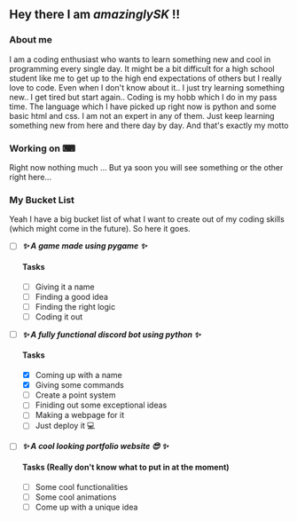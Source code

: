 ## Hey there I am _amazinglySK_ !!

### About me

I am a coding enthusiast who wants to learn something new and cool in programming every single day. It might be a bit difficult for a high school student like me to get up to the high end expectations of others but I really love to code. Even when I don't know about it.. I just try learning something new.. I get tired but start again.. Coding is my hobb which I do in my pass time. The language which I have picked up right now is python and some basic html and css. I am not an expert in any of them. Just keep learning something new from here and there day by day. And that's exactly my motto

### Working on ⌨

Right now nothing much ... But ya soon you will see something or the other right here...

### My Bucket List

Yeah I have a big bucket list of what I want to create out of my coding skills (which might come in the future). So here it goes.

- [ ] **_✨ A game made using pygame ✨_**

  #### Tasks

  - [ ] Giving it a name
  - [ ] Finding a good idea
  - [ ] Finding the right logic
  - [ ] Coding it out

- [ ] **_✨ A fully functional discord bot using python ✨_**

  #### Tasks

  - [x] Coming up with a name
  - [x] Giving some commands
  - [ ] Create a point system
  - [ ] Finiding out some exceptional ideas
  - [ ] Making a webpage for it
  - [ ] Just deploy it 💻

- [ ] **_✨ A cool looking portfolio website 😎 ✨_**

  #### Tasks (Really don't know what to put in at the moment)

  - [ ] Some cool functionalities
  - [ ] Some cool animations
  - [ ] Come up with a unique idea
